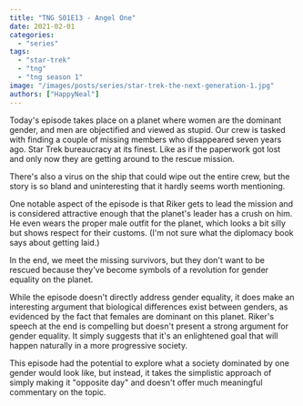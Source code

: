 ```yaml
---
title: "TNG S01E13 - Angel One"
date: 2021-02-01
categories:
  - "series"
tags:
  - "star-trek"
  - "tng"
  - "tng season 1"
image: "/images/posts/series/star-trek-the-next-generation-1.jpg"
authors: ["HappyNeal"]
---
```


Today's episode takes place on a planet where women are the dominant gender, and men are objectified and viewed as stupid. Our crew is tasked with finding a couple of missing members who disappeared seven years ago. Star Trek bureaucracy at its finest. Like as if the paperwork got lost and only now they are getting around to the rescue mission.

There's also a virus on the ship that could wipe out the entire crew, but the story is so bland and uninteresting that it hardly seems worth mentioning.

One notable aspect of the episode is that Riker gets to lead the mission and is considered attractive enough that the planet's leader has a crush on him. He even wears the proper male outfit for the planet, which looks a bit silly but shows respect for their customs. (I'm not sure what the diplomacy book says about getting laid.)

In the end, we meet the missing survivors, but they don't want to be rescued because they've become symbols of a revolution for gender equality on the planet.

While the episode doesn't directly address gender equality, it does make an interesting argument that biological differences exist between genders, as evidenced by the fact that females are dominant on this planet. Riker's speech at the end is compelling but doesn't present a strong argument for gender equality. It simply suggests that it's an enlightened goal that will happen naturally in a more progressive society.

This episode had the potential to explore what a society dominated by one gender would look like, but instead, it takes the simplistic approach of simply making it "opposite day" and doesn't offer much meaningful commentary on the topic.
